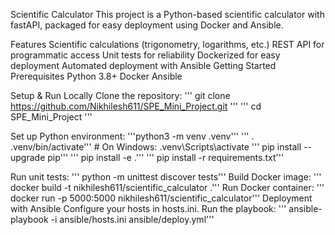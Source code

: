 Scientific Calculator
This project is a Python-based scientific calculator with fastAPI, packaged for easy deployment using Docker and Ansible.

Features
    Scientific calculations (trigonometry, logarithms, etc.)
    REST API for programmatic access
    Unit tests for reliability
    Dockerized for easy deployment
    Automated deployment with Ansible
    Getting Started
    Prerequisites
    Python 3.8+
    Docker
    Ansible


Setup & Run Locally
Clone the repository:
''' git clone https://github.com/Nikhilesh611/SPE_Mini_Project.git '''
''' cd SPE_Mini_Project '''

Set up Python environment:
    '''python3 -m venv .venv''' 
    ''' . .venv/bin/activate'''   # On Windows: .venv\Scripts\activate
    ''' pip install --upgrade pip''' 
    ''' pip install -e .''' 
   '''  pip install -r requirements.txt''' 


Run unit tests:
    ''' python -m unittest discover tests''' 
Build Docker image:
    ''' docker build -t nikhilesh611/scientific_calculator .''' 
Run Docker container:
    ''' docker run -p 5000:5000 nikhilesh611/scientific_calculator''' 
Deployment with Ansible
    Configure your hosts in hosts.ini.
    Run the playbook:
        ''' ansible-playbook -i ansible/hosts.ini ansible/deploy.yml''' 
